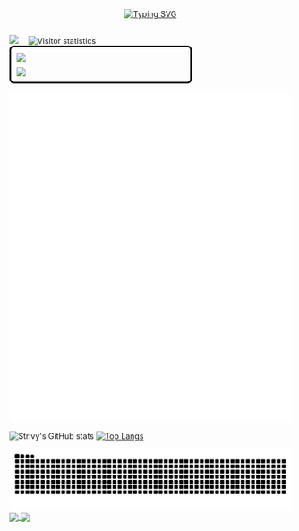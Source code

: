 <div align="center">
    <a href="https://git.io/typing-svg">
        <img src="https://readme-typing-svg.demolab.com?font=Maple+Mono+NF+CN&weight=500&duration=1500&pause=500&center=true&vCenter=true&multiline=true&width=435&height=60&lines=Welcome+to+my+homepage!+;I'm+Strivy." alt="Typing SVG">
    </a>
</div>

##

<div align="left">
  <a href="https://www.cnblogs.com/strivy/"><img src="https://img.shields.io/badge/Website-Blog-8c36db" /></a>&emsp;
  <img src="https://komarev.com/ghpvc/?username=Strivy-ZSY&label=Views&color=orange&style=flat" alt="Visitor statistics" />&emsp;
</div>

<!--![dog](https://github.com/user-attachments/assets/a1c5dc1b-1e61-4b63-a354-9e05bdfa805d) -->

<div align="left">
  <div style="border: 3px solid #000; border-radius: 8px; padding: 10px; display: inline-block;">
    <img src="https://github.com/user-attachments/assets/75af22d4-b8c6-4591-9211-fdce967bfbd4" width="300" style="display: block; margin: 0 auto;">
    <img src="https://github.com/user-attachments/assets/770c627f-da21-4111-8de1-fdbdf6c705ea" width="300" style="display: block; margin: 10px auto 0;">
  </div>
</div>

<div align="center">
  
</div>
<!-- profile logo 个人资料徽标 -->


![Metrics](/github-metrics.svg)

![Strivy's GitHub stats](https://github-readme-stats-six-rho-57.vercel.app/api?username=Strivy-ZSY)
[![Top Langs](https://github-readme-stats.vercel.app/api/top-langs/?username=Strivy-ZSY)](https://github.com/anuraghazra/github-readme-stats)

<picture>
  <source media="(prefers-color-scheme: dark)" srcset="https://raw.githubusercontent.com/Strivy-ZSY/Strivy-ZSY/output/github-contribution-grid-snake-dark.svg">
  <source media="(prefers-color-scheme: light)" srcset="https://raw.githubusercontent.com/Strivy-ZSY/Strivy-ZSY/output/github-contribution-grid-snake.svg">
  <img alt="github contribution grid snake animation" src="https://raw.githubusercontent.com/Strivy-ZSY/Strivy-ZSY/output/github-contribution-grid-snake.svg">
</picture>

<a href="https://github.com/Strivy-ZSY/pot-app-translate-plugin-localdeepseek-r1">
  <img align="center" src="https://github-readme-stats.vercel.app/api/pin/?username=Strivy-ZSY&repo=pot-app-translate-plugin-localdeepseek-r1" />
</a>
<a href="https://github.com/Strivy-ZSY/pot-app-recognize-plugin-ollama">
  <img align="center" src="https://github-readme-stats.vercel.app/api/pin/?username=Strivy-ZSY&repo=pot-app-recognize-plugin-ollama" />
</a>

<!--
**Strivy-ZSY/Strivy-ZSY** is a ✨ _special_ ✨ repository because its `README.md` (this file) appears on your GitHub profile.

Here are some ideas to get you started:

- 🔭 I’m currently working on ...
- 🌱 I’m currently learning ...
- 👯 I’m looking to collaborate on ...
- 🤔 I’m looking for help with ...
- 💬 Ask me about ...
- 📫 How to reach me: ...
- 😄 Pronouns: ...
- ⚡ Fun fact: ...
-->
